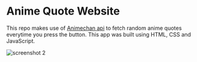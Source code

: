 # Anime Quote Website 

This repo makes use of [Animechan api](https://github.com/RocktimSaikia/anime-chan) to fetch random anime quotes everytime you press the button. This app was built using HTML, CSS and JavaScript.

![screenshot 2](https://user-images.githubusercontent.com/37949023/129008919-c3080ae2-2b8a-4213-b4e5-0ac4acb4fbc5.png)
